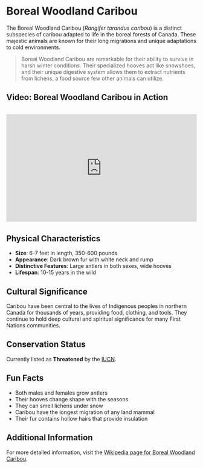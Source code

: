 # Boreal Woodland Caribou

The Boreal Woodland Caribou (*Rangifer tarandus caribou*) is a distinct subspecies of caribou adapted to life in the boreal forests of Canada. These majestic animals are known for their long migrations and unique adaptations to cold environments.

> Boreal Woodland Caribou are remarkable for their ability to survive in harsh winter conditions. Their specialized hooves act like snowshoes, and their unique digestive system allows them to extract nutrients from lichens, a food source few other animals can utilize.

## Video: Boreal Woodland Caribou in Action
<div class="video-container" style="position: relative; padding-bottom: 56.25%; height: 0; overflow: hidden; max-width: 100%; margin: 2rem 0;">
    <iframe style="position: absolute; top: 0; left: 0; width: 100%; height: 100%;" 
            src="https://www.youtube.com/embed/1wB-FhUp0gI" 
            title="Boreal Woodland Caribou in Action" 
            frameborder="0" 
            allow="accelerometer; autoplay; clipboard-write; encrypted-media; gyroscope; picture-in-picture" 
            allowfullscreen>
    </iframe>
</div>

## Physical Characteristics

- **Size**: 6-7 feet in length, 350-600 pounds
- **Appearance**: Dark brown fur with white neck and rump
- **Distinctive Features**: Large antlers in both sexes, wide hooves
- **Lifespan**: 10-15 years in the wild

## Cultural Significance
Caribou have been central to the lives of Indigenous peoples in northern Canada for thousands of years, providing food, clothing, and tools. They continue to hold deep cultural and spiritual significance for many First Nations communities.

## Conservation Status
Currently listed as **Threatened** by the [IUCN](https://www.iucnredlist.org/species/29742/22144440).

## Fun Facts
- Both males and females grow antlers
- Their hooves change shape with the seasons
- They can smell lichens under snow
- Caribou have the longest migration of any land mammal
- Their fur contains hollow hairs that provide insulation

## Additional Information
For more detailed information, visit the [Wikipedia page for Boreal Woodland Caribou](https://en.wikipedia.org/wiki/Boreal_woodland_caribou). 